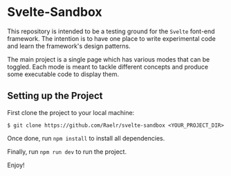 # Svelte-Sandbox

This repository is intended to be a testing ground for the `Svelte` font-end framework. The intention is to have one place to write experimental code and learn the framework's design patterns. 

The main project is a single page which has various modes that can be toggled. Each mode is meant to tackle different concepts and produce some executable code to display them. 

## Setting up the Project

First clone the project to your local machine:

```
$ git clone https://github.com/Raelr/svelte-sandbox <YOUR_PROJECT_DIR>
```

Once done, run `npm install` to install all dependencies. 

Finally, run `npm run dev` to run the project. 

Enjoy!